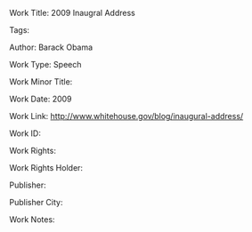Work Title: 2009 Inaugral Address 

Tags: 

Author: Barack Obama

Work Type: Speech 

Work Minor Title:  

Work Date: 2009

Work Link: http://www.whitehouse.gov/blog/inaugural-address/ 

Work ID:  

Work Rights:  

Work Rights Holder:  

Publisher:  

Publisher City:  

Work Notes: 


